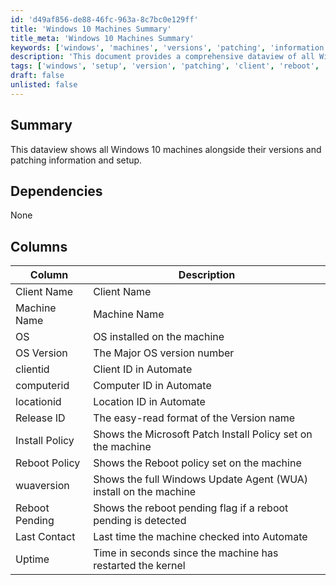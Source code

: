 ```yaml
---
id: 'd49af856-de88-46fc-963a-8c7bc0e129ff'
title: 'Windows 10 Machines Summary'
title_meta: 'Windows 10 Machines Summary'
keywords: ['windows', 'machines', 'versions', 'patching', 'information']
description: 'This document provides a comprehensive dataview of all Windows 10 machines, detailing their versions, patching information, and setup. It includes various columns that represent critical data points such as OS version, client ID, and reboot policies.'
tags: ['windows', 'setup', 'version', 'patching', 'client', 'reboot', 'uptime']
draft: false
unlisted: false
---
```

## Summary

This dataview shows all Windows 10 machines alongside their versions and patching information and setup.

## Dependencies

None

## Columns

| Column          | Description                                               |
|-----------------|-----------------------------------------------------------|
| Client Name     | Client Name                                              |
| Machine Name    | Machine Name                                             |
| OS              | OS installed on the machine                              |
| OS Version      | The Major OS version number                              |
| clientid        | Client ID in Automate                                    |
| computerid      | Computer ID in Automate                                  |
| locationid      | Location ID in Automate                                  |
| Release ID      | The easy-read format of the Version name                |
| Install Policy   | Shows the Microsoft Patch Install Policy set on the machine |
| Reboot Policy    | Shows the Reboot policy set on the machine               |
| wuaversion      | Shows the full Windows Update Agent (WUA) install on the machine |
| Reboot Pending   | Shows the reboot pending flag if a reboot pending is detected |
| Last Contact     | Last time the machine checked into Automate              |
| Uptime          | Time in seconds since the machine has restarted the kernel |






